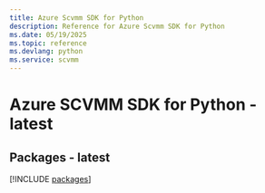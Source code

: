 ```yaml
---
title: Azure Scvmm SDK for Python
description: Reference for Azure Scvmm SDK for Python
ms.date: 05/19/2025
ms.topic: reference
ms.devlang: python
ms.service: scvmm
---
```

# Azure SCVMM SDK for Python - latest
## Packages - latest
[!INCLUDE [packages](scvmm-index.md)]